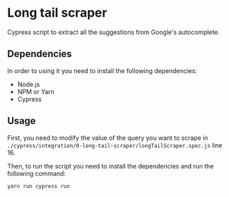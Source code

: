 # Long tail scraper
Cypress script to extract all the suggestions from Google's autocomplete.

## Dependencies
In order to using it you need to install the following dependencies:
* Node.js
* NPM or Yarn
* Cypress

## Usage
First, you need to modify the value of the query you want to scrape in `./cypress/integration/0-long-tail-scraper/longTailScraper.spec.js` line 16.

Then, to run the script you need to install the dependencies and run the following command:
```bash
yarn run cypress run
```